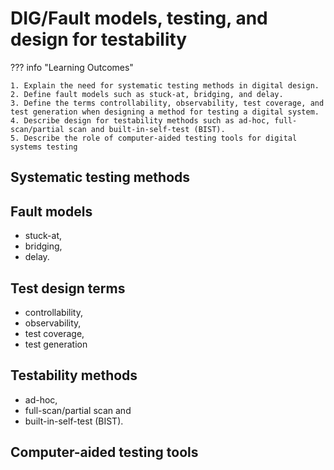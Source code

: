 # DIG/Fault models, testing, and design for testability

??? info "Learning Outcomes"

    1. Explain the need for systematic testing methods in digital design.
    2. Define fault models such as stuck-at, bridging, and delay.
    3. Define the terms controllability, observability, test coverage, and test generation when designing a method for testing a digital system.
    4. Describe design for testability methods such as ad-hoc, full-scan/partial scan and built-in-self-test (BIST).
    5. Describe the role of computer-aided testing tools for digital systems testing

## Systematic testing methods

## Fault models 

- stuck-at, 
- bridging, 
- delay.

## Test design terms

- controllability, 
- observability, 
- test coverage,
- test generation
  
## Testability methods 

- ad-hoc, 
- full-scan/partial scan and 
- built-in-self-test (BIST).

## Computer-aided testing tools 
